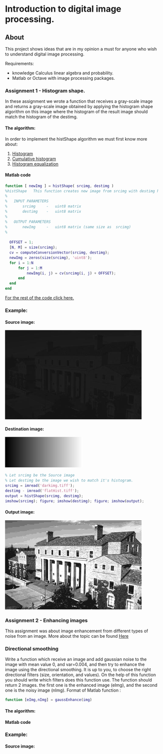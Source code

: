 # Introduction to digital image processing.

## About
This project shows ideas that are in my opinion a must for anyone who wish to understand digital image processing.

Requirements:
*  knowledge Calculus linear algebra and probability.
* Matlab or Octave with image processing packages.

### Assignment 1 - Histogram shape.

In these assignment we wrote a function that receives a gray-scale image and returns a gray-scale image obtained by applying the histogram shape algorithm on this image where the histogram of the result image should match the histogram of the destimg.


#### The algorithm:

In order to implement the histShape algorithm we must first know more about:
1. [Histogram](https://en.wikipedia.org/wiki/Histogram "Histogram Wiki page")
1. [Cumulative histogram](https://en.wikipedia.org/wiki/Histogram#Cumulative_histogram "Cumulative histogram Wiki section")
1. [Histogram equalization](https://en.wikipedia.org/wiki/Histogram_equalization "Histogram equalization Wiki page")

#### Matlab code
```Matlab
function [ newImg ] = histShape( srcimg, destimg )
%histShape   This function creates new image from srcimg with destimg histogram.
%
%   INPUT PARAMETERS
%       srcimg     -   uint8 matrix
%       destimg    -   uint8 matrix
%
%   OUTPUT PARAMETERS
%       newImg     -   uint8 matrix (same size as  srcimg)
%

  OFFSET = 1;
  [N, M] = size(srcimg);
  cv = computeConversionVector(srcimg, destimg);
  newImg = zeros(size(srcimg), 'uint8');
  for i = 1:N
      for j = 1:M
          newImg(i, j) = cv(srcimg(i, j) + OFFSET); 
      end
  end
end
```

[For the rest of the code click here.](Assignment1/histShape.m "histShape code")

<!-- ##### Histograms:

>A histogram is an accurate representation of the distribution of numerical data. It is an estimate of the probability distribution of a >continuous variable and was first introduced by Karl Pearson. It differs from a bar graph, in the sense that a bar graph relates two >variables, but a histogram relates only one. To construct a histogram, the first step is to "bin" (or "bucket") the range of values—that >is, divide the entire range of values into a series of intervals—and then count how many values fall into each interval. The bins are >usually specified as consecutive, non-overlapping intervals of a variable. The bins (intervals) must be adjacent, and are often (but are >not required to be) of equal size.

##### Cumulative histogram:

>A cumulative histogram is a mapping that counts the cumulative number of observations in all of the bins up to the specified bin.

##### Histogram equalization:


##### Histogram shape: -->

### Example:
#### Source image:  
![alt text](Assignment1/Demo/ImagesToDisplayOnWebBrowser/darkimg.jpg "srcImg")

#### Destination image: 
![alt text](Assignment1/Demo/ImagesToDisplayOnWebBrowser/flatHistShape.jpg "destImg")

```Matlab
% Let srcimg be the Source image
% Let destimg be the image we wish to match it's histogram.
srcimg = imread('darkimg.tiff');
destimg - imread('flatHist.tiff');
output = histShape(srcimg, destimg);
imshow(srcimg); figure; imshow(destimg); figure; imshow(output);
```

#### Output image: 
![alt text](Assignment1/Demo/ImagesToDisplayOnWebBrowser/output.jpg "outputImg")



### Assignment 2 - Enhancing images
This assignment was about image enhancement from different types of noise from an image.
More about the topic can be found [Here](http://www.cs.haifa.ac.il/~dkeren/ip/lecture3.pdf)

### Directional smoothing

Write a function which receive an image and add gaussian noise to the image with mean value 0, and var=0.004, and then try to enhance the image using the directional smoothing. It is up to you, to choose the right directional filters (size, orientation, and values). On the help of this function you should write which filters does this function use. The function should return 2 images. the first one is the enhanced image (eImg), and the second one is the noisy image (nImg).
Format of Matlab function :

```Matlab
function [eImg,nImg] = gaussEnhance(img)
```
#### The algorithm:

#### Matlab code

### Example:
#### Source image: